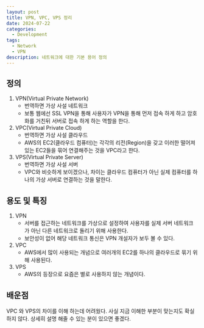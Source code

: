 ```yaml
---
layout: post
title: VPN, VPC, VPS 정리
date: 2024-07-22
categories:
  - Development
tags:
  - Network
  - VPN
description: 네트워크에 대한 기본 용어 정의
---
```

## 정의  

1. VPN(Virtual Private Network)
	- 번역하면 가상 사설 네트워크
	- 보통 웹에선 SSL VPN을 통해 사용자가 VPN을 통해 먼저 접속 하게 하고 암호화를 거친뒤 서버로 접속 하게 하는 역할을 한다.
2. VPC(Virtual Private Cloud)
	- 번역하면 가상 사설 클라우드
	- AWS의 EC2(클라우드 컴퓨터)는 각각의 리전(Region)을 갖고 이러한 떨어져있는 EC2들을 묶어 연결해주는 것을 VPC라고 한다.
3. VPS(Virtual Private Server)
	- 번역하면 가상 사설 서버
	- VPC와 비슷하게 보이겠으나, 차이는 클라우드 컴퓨터가 아닌 실제 컴퓨터를 하나의 가상 서버로 연결하는 것을 말한다.

## 용도 및 특징

1. VPN
	- 서버를 접근하는 네트워크를 가상으로 설정하여 사용자를 실제 서버 네트워크가 아닌 다른 네트워크로 돌리기 위해 사용한다.
	- 보안성이 없어 해당 네트워크 통신은 VPN 개설자가 보두 볼 수 있다.
2. VPC
	- AWS에서 많이 사용되는 개념으로 여러개의 EC2를 하나의 클라우드로 묶기 위해 사용된다.
3. VPS
	- AWS의 등장으로 요즘은 별로 사용하지 않는 개념이다.

## 배운점
VPC 와 VPS의 차이를 이해 하는데 어려웠다. 사실 지금 이해한 부분이 맞는지도 확실 하지 않다.
상세히 설명 해줄 수 있는 분이 있으면 좋겠다.